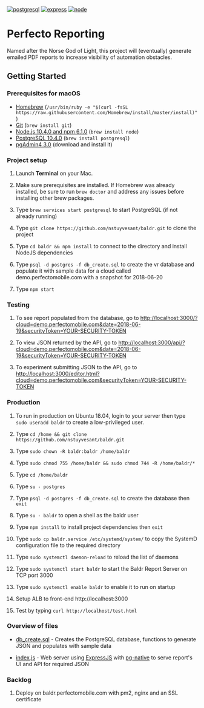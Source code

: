[![postgresql][postgresql]][postgresql-url]
[![express][express]][express-url]
[![node][node]][node-url]

# Perfecto Reporting
Named after the Norse God of Light, this project will (eventually) generate emailed PDF reports to increase visibility of automation obstacles.

## Getting Started

### Prerequisites for macOS

- [Homebrew](https://brew.sh) (`/usr/bin/ruby -e "$(curl -fsSL https://raw.githubusercontent.com/Homebrew/install/master/install)"`)
- [Git](https://git-scm.com/) (`brew install git`)
- [Node.js 10.4.0 and npm 6.1.0](nodejs.org) (`brew install node`)
- [PostgreSQL 10.4.0](http://postgresql.org) (`brew install postgresql`)
- [pgAdmin4 3.0](https://www.postgresql.org/download/) (download and install it)

### Project setup

1. Launch __Terminal__ on your Mac.

2. Make sure prerequisites are installed. If Homebrew was already installed, be sure to run `brew doctor` and address any issues before installing other brew packages.

3. Type `brew services start postgresql` to start PostgreSQL (if not already running)

4. Type `git clone https://github.com/nstuyvesant/baldr.git` to clone the project

5. Type `cd baldr && npm install` to connect to the directory and install NodeJS dependencies

6. Type `psql -d postgres -f db_create.sql` to create the vr database and populate it with sample data for a cloud called demo.perfectomobile.com with a snapshot for 2018-06-20

7. Type `npm start`

### Testing

1. To see report populated from the database, go to [http://localhost:3000/?cloud=demo.perfectomobile.com&date=2018-06-19&securityToken=YOUR-SECURITY-TOKEN](http://localhost:3000/?cloud=demo.perfectomobile.com&date=2018-06-19&securityToken=)

2. To view JSON returned by the API, go to [http://localhost:3000/api/?cloud=demo.perfectomobile.com&date=2018-06-19&securityToken=YOUR-SECURITY-TOKEN](http://localhost:3000/api/?cloud=demo.perfectomobile.com&date=2018-06-19&securityToken=)

3. To experiment submitting JSON to the API, go to [http://localhost:3000/editor.html?cloud=demo.perfectomobile.com&securityToken=YOUR-SECURITY-TOKEN](http://localhost:3000/editor.html?cloud=demo.perfectomobile.com&securityToken=)

### Production

1. To run in production on Ubuntu 18.04, login to your server then type `sudo useradd baldr` to create a low-privileged user.

2. Type `cd /home && git clone https://github.com/nstuyvesant/baldr.git`

3. Type `sudo chown -R baldr:baldr /home/baldr`

4. Type `sudo chmod 755 /home/baldr && sudo chmod 744 -R /home/baldr/*`

5. Type `cd /home/baldr`

5. Type `su - postgres`

6. Type `psql -d postgres -f db_create.sql` to create the database then `exit`

7. Type `su - baldr` to open a shell as the baldr user

8. Type `npm install` to install project dependencies then `exit`

9. Type `sudo cp baldr.service /etc/systemd/system/` to copy the SystemD configuration file to the required directory

10. Type `sudo systemctl daemon-reload` to reload the list of daemons

11. Type `sudo systemctl start baldr` to start the Baldr Report Server on TCP port 3000

12. Type `sudo systemctl enable baldr` to enable it to run on startup

13. Setup ALB to front-end http://localhost:3000

14. Test by typing `curl http://localhost/test.html`

### Overview of files

- [db_create.sql](https://github.com/nstuyvesant/baldr/blob/master/db_create.sql) - Creates the PostgreSQL database, functions to generate JSON and populates with sample data

- [index.js](https://github.com/nstuyvesant/baldr/blob/master/index.js) - Web server using [ExpressJS](http://expressjs.com) with [pg-native](https://github.com/brianc/node-pg-native) to serve report's UI and API for required JSON

### Backlog

1. Deploy on baldr.perfectomobile.com with pm2, nginx and an SSL certificate

[express]: https://img.shields.io/badge/expressjs-4.16.3-red.svg
[express-url]: http://expressjs.com
[node]: https://img.shields.io/badge/nodejs-10.4.1-green.svg
[node-url]: https://nodejs.org
[postgresql]: https://img.shields.io/badge/postgresql-10.4.0-blue.svg
[postgresql-url]: https://www.postgresql.org